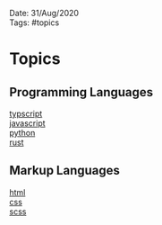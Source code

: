 Date: 31/Aug/2020  
Tags: #topics

# Topics

## Programming Languages
[typscript](typescript/typescript.md)  
[javascript](javascript/javascript.md)  
[python](python/python.md)  
[rust](rust/rust.md)  

## Markup Languages
[html](html/html.md)  
[css](css/css.md)  
[scss](scss/scss.md)  
